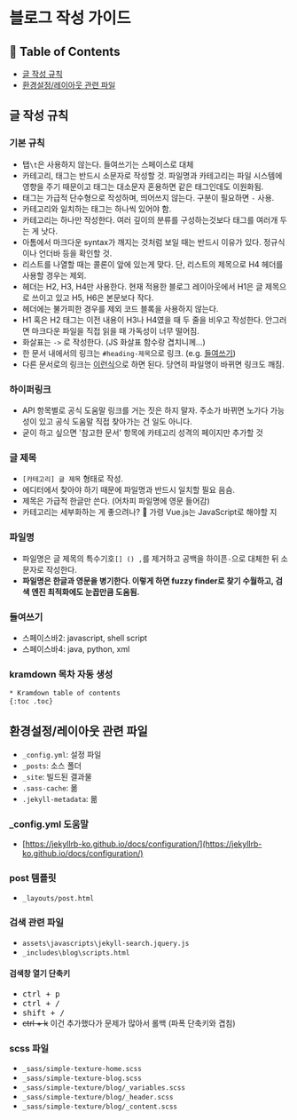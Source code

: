 # 블로그 작성 가이드


## 📌 Table of Contents

- [글 작성 규칙](#글-작성-규칙)
- [환경설정/레이아웃 관련 파일](#환경설정레이아웃-관련-파일)


## 글 작성 규칙

### 기본 규칙

- 탭`\t`은 사용하지 않는다. 들여쓰기는 스페이스로 대체
- 카테고리, 태그는 반드시 소문자로 작성할 것. 파일명과 카테고리는 파일 시스템에 영향을 주기 때문이고 태그는 대소문자 혼용하면 같은 태그인데도 이원화됨.
- 태그는 가급적 단수형으로 작성하며, 띄어쓰지 않는다. 구분이 필요하면 `-` 사용.
- 카테고리와 일치하는 태그는 하나씩 있어야 함.
- 카테고리는 하나만 작성한다. 여러 깊이의 분류를 구성하는것보다 태그를 여러개 두는 게 낫다.
- 아톰에서 마크다운 syntax가 깨지는 것처럼 보일 때는 반드시 이유가 있다. 정규식이나 언더바 등을 확인할 것.
- 리스트를 나열할 때는 콜론이 앞에 있는게 맞다. 단, 리스트의 제목으로 H4 헤더를 사용할 경우는 제외.
- 헤더는 H2, H3, H4만 사용한다. 현재 적용한 블로그 레이아웃에서 H1은 글 제목으로 쓰이고 있고 H5, H6은 본문보다 작다.
- 헤더에는 불가피한 경우를 제외 코드 블록을 사용하지 않는다.
- H1 혹은 H2 태그는 이전 내용이 H3나 H4였을 때 두 줄을 비우고 작성한다. 안그러면 마크다운 파일을 직접 읽을 때 가독성이 너무 떨어짐.
- 화살표는 `->` 로 작성한다. (JS 화살표 함수랑 겹치니께...)
- 한 문서 내에서의 링크는 `#heading-제목`으로 링크. (e.g. [들여쓰기](#heading-들여쓰기))
- 다른 문서로의 링크는 [이런식](/카테고리/날짜와-확장자를-제외한-파일명/)으로 하면 된다. 당연히 파일명이 바뀌면 링크도 깨짐.

### 하이퍼링크

- API 항목별로 공식 도움말 링크를 거는 짓은 하지 말자. 주소가 바뀌면 노가다 가능성이 있고 공식 도움말 직접 찾아가는 건 일도 아니다.
- 굳이 하고 싶으면 '참고한 문서' 항목에 카테고리 성격의 페이지만 추가할 것

### 글 제목

- `[카테고리] 글 제목` 형태로 작성.
- 에디터에서 찾아야 하기 때문에 파일명과 반드시 일치할 필요 음슴.
- 제목은 가급적 한글만 쓴다. (어차피 파일명에 영문 들어감)
- 카테고리는 세부화하는 게 좋으려나? 🤔 가령 Vue.js는 JavaScript로 해야할 지

### 파일명

- 파일명은 글 제목의 특수기호`[] () ,`를 제거하고 공백을 하이픈`-`으로 대체한 뒤 소문자로 작성한다.
- **파일명은 한글과 영문을 병기한다. 이렇게 하면 fuzzy finder로 찾기 수월하고, 검색 엔진 최적화에도 눈꼽만큼 도움됨.**

### 들여쓰기

- 스페이스바2: javascript, shell script
- 스페이스바4: java, python, xml

### kramdown 목차 자동 생성

```html
* Kramdown table of contents
{:toc .toc}
```


## 환경설정/레이아웃 관련 파일

- `_config.yml`: 설정 파일
- `_posts`: 소스 폴더
- `_site`: 빌드된 결과물
- `.sass-cache`: 몲
- `.jekyll-metadata`: 몲

### \_config.yml 도움말

- [https://jekyllrb-ko.github.io/docs/configuration/](https://jekyllrb-ko.github.io/docs/configuration/)

### post 템플릿

- `_layouts/post.html`

### 검색 관련 파일

- `assets\javascripts\jekyll-search.jquery.js`
- `_includes\blog\scripts.html`

#### 검색창 열기 단축키

- <kbd>ctrl + p</kbd>
- <kbd>ctrl + /</kbd>
- <kbd>shift + /</kbd>
- ~~ctrl + k~~ 이건 추가했다가 문제가 많아서 롤백 (파폭 단축키와 겹침)

### scss 파일

- `_sass/simple-texture-home.scss`
- `_sass/simple-texture-blog.scss`
- `_sass/simple-texture/blog/_variables.scss`
- `_sass/simple-texture/blog/_header.scss`
- `_sass/simple-texture/blog/_content.scss`
